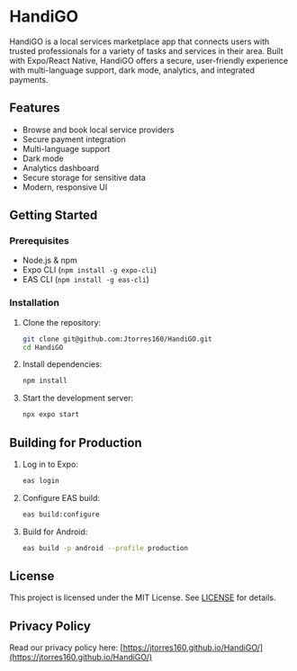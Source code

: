 # HandiGO

HandiGO is a local services marketplace app that connects users with trusted professionals for a variety of tasks and services in their area. Built with Expo/React Native, HandiGO offers a secure, user-friendly experience with multi-language support, dark mode, analytics, and integrated payments.

## Features
- Browse and book local service providers
- Secure payment integration
- Multi-language support
- Dark mode
- Analytics dashboard
- Secure storage for sensitive data
- Modern, responsive UI

## Getting Started

### Prerequisites
- Node.js & npm
- Expo CLI (`npm install -g expo-cli`)
- EAS CLI (`npm install -g eas-cli`)

### Installation
1. Clone the repository:
   ```bash
   git clone git@github.com:Jtorres160/HandiGO.git
   cd HandiGO
   ```
2. Install dependencies:
   ```bash
   npm install
   ```
3. Start the development server:
   ```bash
   npx expo start
   ```

## Building for Production
1. Log in to Expo:
   ```bash
   eas login
   ```
2. Configure EAS build:
   ```bash
   eas build:configure
   ```
3. Build for Android:
   ```bash
   eas build -p android --profile production
   ```

## License
This project is licensed under the MIT License. See [LICENSE](./LICENSE) for details.

## Privacy Policy
Read our privacy policy here: [https://jtorres160.github.io/HandiGO/](https://jtorres160.github.io/HandiGO/) 